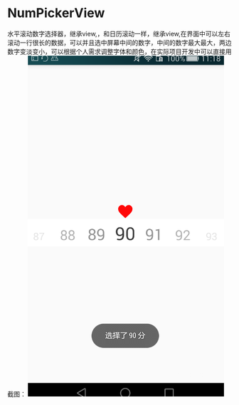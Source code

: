 # NumPickerView
水平滚动数字选择器，继承view,，和日历滚动一样，继承view,在界面中可以左右滚动一行很长的数据，可以并且选中屏幕中间的数字，中间的数字最大最大，两边数字变淡变小，可以根据个人需求调整字体和颜色，在实际项目开发中可以直接用
截图：
![image](https://github.com/JunpLi/NumPickerView/raw/master/picture/num_pic.png)
